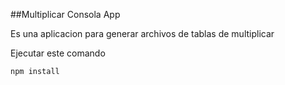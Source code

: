 ##Multiplicar Consola App

Es una aplicacion para generar archivos de tablas de multiplicar

Ejecutar este comando


```
npm install
```